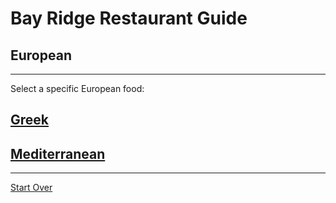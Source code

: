 # Bay Ridge Restaurant Guide
## European
---
Select a specific European food:

## [Greek]()

## [Mediterranean]()

---
[Start Over](../home.md)
